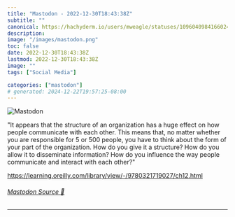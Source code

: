 ```yaml
---
title: "Mastodon - 2022-12-30T18:43:38Z"
subtitle: ""
canonical: https://hachyderm.io/users/mweagle/statuses/109604098416602421
description:
image: "/images/mastodon.png"
toc: false
date: 2022-12-30T18:43:38Z
lastmod: 2022-12-30T18:43:38Z
image: ""
tags: ["Social Media"]

categories: ["mastodon"]
# generated: 2024-12-22T19:57:25-08:00
---
```

![Mastodon](/images/mastodon.png)

<p>&quot;It appears that the structure of an organization has a huge effect on how people communicate with each other. This means that, no matter whether you are responsible for 5 or 500 people, you have to think about the form of your part of the organization. How do you give it a structure? How do you allow it to disseminate information? How do you influence the way people communicate and interact with each other?&quot;</p><p><a href="https://learning.oreilly.com/library/view/-/9780321719027/ch12.html" target="_blank" rel="nofollow noopener noreferrer" translate="no"><span class="invisible">https://</span><span class="ellipsis">learning.oreilly.com/library/v</span><span class="invisible">iew/-/9780321719027/ch12.html</span></a></p>


###### [Mastodon Source 🐘](https://hachyderm.io/@mweagle/109604098416602421)

___
